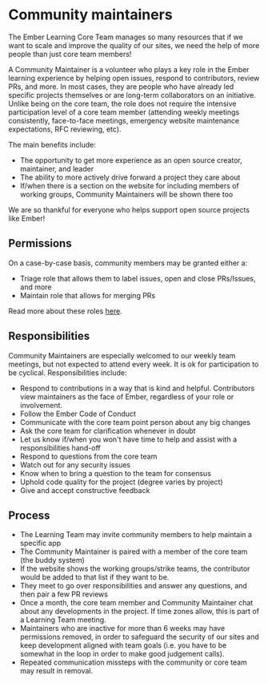 # Community maintainers

The Ember Learning Core Team manages so many resources that if we want to scale and improve the quality of our sites, we need the help of more people than just core team members!

A Community Maintainer is a volunteer who plays a key role in the Ember learning experience by helping open issues, respond to contributors, review PRs, and more.
In most cases, they are people who have already led specific projects themselves or are long-term collaborators on an initiative.
Unlike being on the core team, the role does not require the intensive participation level of a core team member (attending weekly meetings consistently, face-to-face meetings, emergency website maintenance expectations, RFC reviewing, etc).

The main benefits include:
- The opportunity to get more experience as an open source creator, maintainer, and leader 
- The ability to more actively drive forward a project they care about
- If/when there is a section on the website for including members of working groups, Community Maintainers will be shown there too

We are so thankful for everyone who helps support open source projects like Ember!

## Permissions

On a case-by-case basis, community members may be granted either a:

- Triage role that allows them to label issues, open and close PRs/Issues, and more
- Maintain role that allows for merging PRs

Read more about these roles [here](https://help.github.com/en/articles/repository-permission-levels-for-an-organization).

## Responsibilities

Community Maintainers are especially welcomed to our weekly team meetings, but not expected to attend every week. It is ok for participation to be cyclical. Responsibilities include:

- Respond to contributions in a way that is kind and helpful. Contributors view maintainers as the face of Ember, regardless of your role or involvement.
- Follow the Ember Code of Conduct
- Communicate with the core team point person about any big changes
- Ask the core team for clarification whenever in doubt
- Let us know if/when you won't have time to help and assist with a responsibilities hand-off
- Respond to questions from the core team
- Watch out for any security issues
- Know when to bring a question to the team for consensus
- Uphold code quality for the project (degree varies by project)
- Give and accept constructive feedback

## Process

- The Learning Team may invite community members to help maintain a specific app
- The Community Maintainer is paired with a member of the core team (the buddy system)
- If the website shows the working groups/strike teams, the contributor would be added to that list if they want to be.
- They meet to go over responsibilities and answer any questions, and then pair a few PR reviews
- Once a month, the core team member and Community Maintainer chat about any developments in the project. If time zones allow, this is part of a Learning Team meeting.
- Maintainers who are inactive for more than 6 weeks may have permissions removed, in order to safeguard the security of our sites and keep development aligned with team goals (i.e. you have to be somewhat in the loop in order to make good judgement calls).
- Repeated communication missteps with the community or core team may result in removal.
